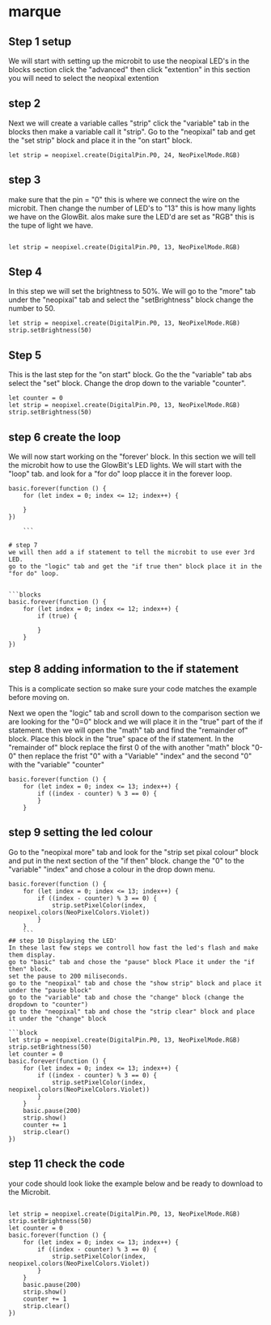 # marque

## Step 1 setup
We will start with setting up the microbit to use the neopixal LED's
in the blocks section click the "advanced" then click "extention" 
in this section you will need to select the neopixal extention

## step 2
Next we will create a variable calles "strip" click the "variable" tab
in the blocks then make a variable call it "strip". 
Go to the "neopixal" tab and get the  "set strip" block and place it in the "on start" block. 

```blocks
let strip = neopixel.create(DigitalPin.P0, 24, NeoPixelMode.RGB)

```

## step 3
make sure that the pin = "0" this is where we connect the wire on the microbit.
Then change the number of LED's to "13" this is how many lights we have on the GlowBit.
alos make sure the LED'd are set as "RGB" this is the tupe of light we have.

```blocks

let strip = neopixel.create(DigitalPin.P0, 13, NeoPixelMode.RGB)

```
## Step 4
In this step we will set the brightness to 50%. We will go to the "more" tab
under the "neopixal" tab and select the "setBrightness" block change the number to 50.



```blocks 
let strip = neopixel.create(DigitalPin.P0, 13, NeoPixelMode.RGB)
strip.setBrightness(50)
```

## Step 5
This is the last step for the "on start" block. 
Go the the "variable" tab abs select the "set" block. 
Change the drop down to the variable "counter".

```blocks
let counter = 0
let strip = neopixel.create(DigitalPin.P0, 13, NeoPixelMode.RGB)
strip.setBrightness(50)
```
## step 6 create the loop
We will now start working on the "forever' block.
In this section we will tell the microbit how to use the GlowBit's LED lights.
We will start with the "loop" tab. and look for a "for do" loop placce it in the forever loop. 

```block
basic.forever(function () {
    for (let index = 0; index <= 12; index++) {
    	
    }
})

    ```

# step 7
we will then add a if statement to tell the microbit to use ever 3rd LED.
go to the "logic" tab and get the "if true then" block place it in the "for do" loop. 


```blocks
basic.forever(function () {
    for (let index = 0; index <= 12; index++) {
        if (true) {
        	
        }
    }
})
```
## step 8 adding information to the if statement 
This is a complicate section so make sure your code matches the example before moving on.

Next we open the "logic" tab and scroll down to the comparison section we are looking 
for the "0=0" block and we will place it in the "true" part of the if statement.
then we will open the "math" tab and find the "remainder of" block. Place this block in the 
"true" space of the if statement.
In the "remainder of" block  replace the first 0 of the  with another "math" block "0-0"
then replace the frist "0" with a "Variable" "index" and the second "0" with the "variable" "counter"

```blocks
basic.forever(function () {
    for (let index = 0; index <= 13; index++) {
        if ((index - counter) % 3 == 0) {
        }
    }
```
## step 9 setting the led colour
Go to the "neopixal more" tab and look for the "strip set pixal colour" block 
and put in the next section of the "if then" block.
change the "0" to the "variable" "index" and chose a colour in the drop down menu.

```block
basic.forever(function () {
    for (let index = 0; index <= 13; index++) {
        if ((index - counter) % 3 == 0) {
            strip.setPixelColor(index, neopixel.colors(NeoPixelColors.Violet))
        }
    }
    ```
## step 10 Displaying the LED'
In these last few steps we controll how fast the led's flash and make them display.
go to "basic" tab and chose the "pause" block Place it under the "if then" block.
set the pause to 200 miliseconds.
go to the "neopixal" tab and chose the "show strip" block and place it under the "pause block"
go to the "variable" tab and chose the "change" block (change the dropdown to "counter")
go to the "neopixal" tab and chose the "strip clear" block and place it under the "change" block

```block
let strip = neopixel.create(DigitalPin.P0, 13, NeoPixelMode.RGB)
strip.setBrightness(50)
let counter = 0
basic.forever(function () {
    for (let index = 0; index <= 13; index++) {
        if ((index - counter) % 3 == 0) {
            strip.setPixelColor(index, neopixel.colors(NeoPixelColors.Violet))
        }
    }
    basic.pause(200)
    strip.show()
    counter += 1
    strip.clear()
})
```
## step 11 check the code
your code should look lioke the example below and be ready to download to the Microbit.

```block

let strip = neopixel.create(DigitalPin.P0, 13, NeoPixelMode.RGB)
strip.setBrightness(50)
let counter = 0
basic.forever(function () {
    for (let index = 0; index <= 13; index++) {
        if ((index - counter) % 3 == 0) {
            strip.setPixelColor(index, neopixel.colors(NeoPixelColors.Violet))
        }
    }
    basic.pause(200)
    strip.show()
    counter += 1
    strip.clear()
})
```
